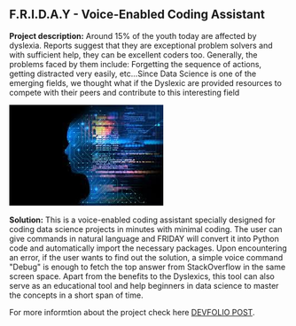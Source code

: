 ## F.R.I.D.A.Y - Voice-Enabled Coding Assistant

**Project description:** Around 15% of the youth today are affected by dyslexia. Reports suggest that they are exceptional problem solvers and with sufficient help, they can be excellent coders too. Generally, the problems faced by them include: Forgetting the sequence of actions, getting distracted very easily, etc...Since Data Science is one of the emerging fields, we thought what if the Dyslexic are provided resources to compete with their peers and contribute to this interesting field

<img src="images/friday.jpeg?raw=true"/>

**Solution:** This is a voice-enabled coding assistant specially designed for coding data science projects in minutes with minimal coding. The user can give commands in natural language and FRIDAY will convert it into Python code and automatically import the necessary packages. Upon encountering an error, if the user wants to find out the solution, a simple voice command "Debug" is enough to fetch the top answer from StackOverflow in the same screen space. Apart from the benefits to the Dyslexics, this tool can also serve as an educational tool and help beginners in data science to master the concepts in a short span of time.


For more informtion about the project check here [DEVFOLIO POST](https://devfolio.co/submissions/friday-1 ).